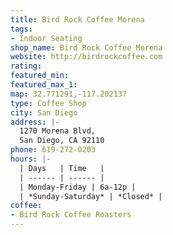 ```yaml
---
title: Bird Rock Coffee Morena
tags:
- Indoor Seating
shop_name: Bird Rock Coffee Morena
website: http://birdrockcoffee.com
rating:
featured_min:
featured_max_1:
map: 32.771291,-117.202137
type: Coffee Shop
city: San Diego
address: |-
  1270 Morena Blvd,
  San Diego, CA 92110
phone: 619-272-0203
hours: |-
  | Days   | Time   |
  | ------ | ------ |
  | Monday-Friday | 6a-12p |
  | *Sunday-Saturday* | *Closed* |
coffee:
- Bird Rock Coffee Roasters
---
```

